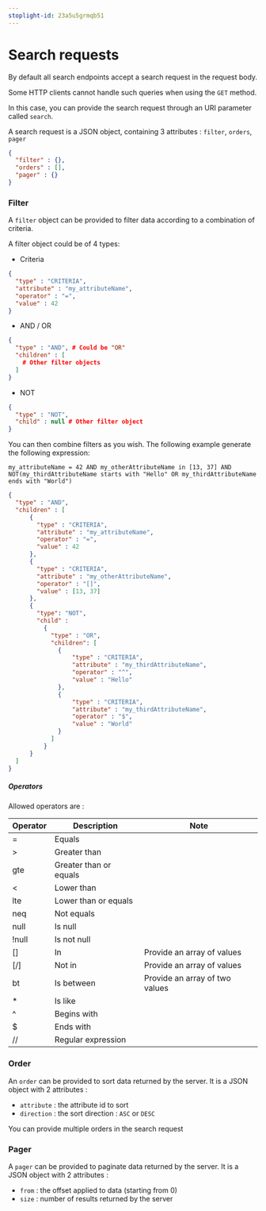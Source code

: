 ```yaml
---
stoplight-id: 23a5u5grmqb51
---
```


# Search requests

By default all search endpoints accept a search request in the request body.

Some HTTP clients cannot handle such queries when using the `GET` method. 

In this case, you can provide the search request through an URI parameter called `search`.

A search request is a JSON object, containing 3 attributes : `filter`, `orders`, `pager`

```json
{
  "filter" : {},
  "orders" : [],
  "pager" : {}
}
```

### Filter
A `filter` object can be provided to filter data according to a combination of criteria.
  
A filter object could be of 4 types:
* Criteria
```json
{
  "type" : "CRITERIA",
  "attribute" : "my_attributeName",
  "operator" : "=",
  "value" : 42
}
```

* AND / OR
```json
{
  "type" : "AND", # Could be "OR"
  "children" : [
    # Other filter objects
  ]
}
```

* NOT
```json
{
  "type" : "NOT",
  "child" : null # Other filter object
}
```

You can then combine filters as you wish.
The following example generate the following expression:

`my_attributeName = 42 AND my_otherAttributeName in [13, 37] AND NOT(my_thirdAttributeName starts with "Hello" OR my_thirdAttributeName ends with "World")`

```json
{
  "type" : "AND",
  "children" : [
      {
        "type" : "CRITERIA",
        "attribute" : "my_attributeName",
        "operator" : "=",
        "value" : 42
      },
      {
        "type" : "CRITERIA",
        "attribute" : "my_otherAttributeName",
        "operator" : "[]",
        "value" : [13, 37]
      },
      {
        "type": "NOT",
        "child" :
          {
            "type" : "OR",
            "children": [
              {
                  "type" : "CRITERIA",
                  "attribute" : "my_thirdAttributeName",
                  "operator" : "^",
                  "value" : "Hello"
              },
              {
                  "type" : "CRITERIA",
                  "attribute" : "my_thirdAttributeName",
                  "operator" : "$",
                  "value" : "World"
              }
            ]
          }
      }
  ]
}
```

##### Operators

Allowed operators are :

| Operator | Description | Note |
|---|---|---|
| = | Equals |  |
| > | Greater than |  |
| gte | Greater than or equals |  |
| < | Lower than |  |
| lte | Lower than or equals |  |
| neq | Not equals |  |
| null | Is null |  |
| !null | Is not null |  |
| [] | In | Provide an array of values |
| [\/] | Not in | Provide an array of values |
| bt | Is between | Provide an array of two values |
| * | Is like |  |
| ^ | Begins with |  |
| $ | Ends with |  |
| // | Regular expression |  |

### Order
An `order` can be provided to sort data returned by the server. 
It is a JSON object with 2 attributes : 
  * `attribute` : the attribute id to sort
  * `direction` : the sort direction : `ASC` or `DESC`

You can provide multiple orders in the search request

### Pager
A `pager` can be provided to paginate data returned by the server.
It is a JSON object with 2 attributes : 
  * `from` : the offset applied to data (starting from 0)
  * `size` : number of results returned by the server
